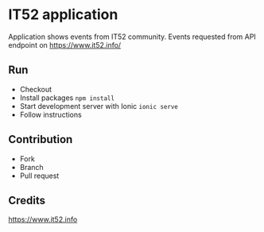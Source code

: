 # IT52 application 

Application shows events from IT52 community.
Events requested from API endpoint on https://www.it52.info/

## Run

* Checkout
* Install packages `npm install`
* Start development server with Ionic `ionic serve`
* Follow instructions

## Contribution

* Fork
* Branch
* Pull request

## Credits

https://www.it52.info

